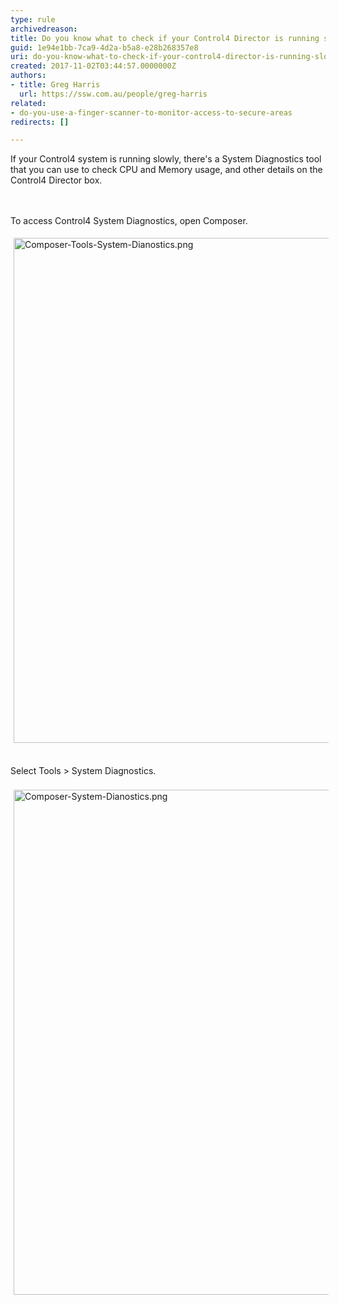 ```yaml
---
type: rule
archivedreason: 
title: Do you know what to check if your Control4 Director is running slowly?
guid: 1e94e1bb-7ca9-4d2a-b5a8-e28b268357e8
uri: do-you-know-what-to-check-if-your-control4-director-is-running-slowly
created: 2017-11-02T03:44:57.0000000Z
authors:
- title: Greg Harris
  url: https://ssw.com.au/people/greg-harris
related:
- do-you-use-a-finger-scanner-to-monitor-access-to-secure-areas
redirects: []

---
```



If your Control4 system is running slowly, there's a System Diagnostics tool that you can use to check CPU and Memory usage, and other details on the Control4 Director box.<br>
<br><excerpt class='endintro'></excerpt><br>
<p>To access Control4 System Diagnostics, open Composer. ​</p><p><img alt="Composer-Tools-System-Dianostics.png" src="/SiteAssets/do-you-know-what-to-check-if-your-control4-director-is-running-slowly/Composer-Tools-System-Dianostics.png" style="margin&#58;5px;width&#58;808px;" /><br>&#160;</p><div>Select Tools &gt; System Diagnostics.&#160;</div><div>&#160;</div><div><img alt="Composer-System-Dianostics.png" src="/SiteAssets/do-you-know-what-to-check-if-your-control4-director-is-running-slowly/Composer-System-Dianostics.png" style="margin&#58;5px;width&#58;808px;" /><br>&#160;​<br><br></div>



